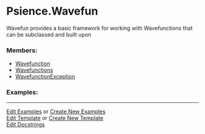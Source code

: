 # <a id="Psience.Wavefun">Psience.Wavefun</a>
    
Wavefun provides a basic framework for working with Wavefunctions that can be subclassed and built upon

### Members:

  - [Wavefunction](Wavefun/Wavefunctions/Wavefunction.md)
  - [Wavefunctions](Wavefun/Wavefunctions/Wavefunctions.md)
  - [WavefunctionException](Wavefun/Wavefunctions/WavefunctionException.md)

### Examples:



___

[Edit Examples](https://github.com/McCoyGroup/Psience/edit/edit/ci/examples/ci/docs/Psience/Wavefun.md) or 
[Create New Examples](https://github.com/McCoyGroup/Psience/new/edit/?filename=ci/examples/ci/docs/Psience/Wavefun.md) <br/>
[Edit Template](https://github.com/McCoyGroup/Psience/edit/edit/ci/docs/ci/docs/Psience/Wavefun.md) or 
[Create New Template](https://github.com/McCoyGroup/Psience/new/edit/?filename=ci/docs/templates/ci/docs/Psience/Wavefun.md) <br/>
[Edit Docstrings](https://github.com/McCoyGroup/Psience/edit/edit/Wavefun/__init__.py?message=Update%20Docs)